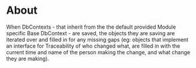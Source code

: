 ﻿# About #

When DbContexts - that inherit from the the default provided Module specific Base DbContext -
are saved, the objects they are saving are iterated over and filled in for any missing gaps
(eg: objects that implement an interface for Traceability of who changed what, are filled in
with the current time and name of the person making the change, and what change they are making).

